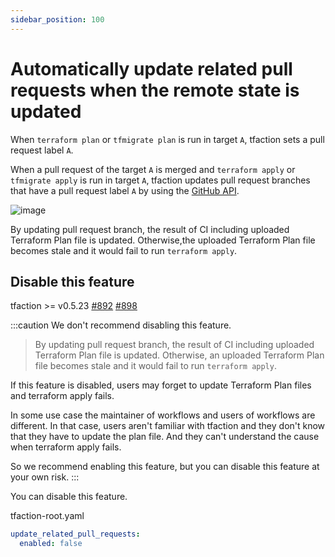 ```yaml
---
sidebar_position: 100
---
```


# Automatically update related pull requests when the remote state is updated

When `terraform plan` or `tfmigrate plan` is run in target `A`,
tfaction sets a pull request label `A`.

When a pull request of the target `A` is merged and `terraform apply` or `tfmigrate apply` is run in target `A`,
tfaction updates pull request branches that have a pull request label `A` by using the [GitHub API](https://docs.github.com/en/rest/reference/pulls#update-a-pull-request-branch).

![image](https://user-images.githubusercontent.com/13323303/151699327-ba31892c-c4a6-47e7-a944-15fca81dfbfb.png)

By updating pull request branch, the result of CI including uploaded Terraform Plan file is updated.
Otherwise,the uploaded Terraform Plan file becomes stale and it would fail to run `terraform apply`.

## Disable this feature

tfaction >= v0.5.23 [#892](https://github.com/suzuki-shunsuke/tfaction/issues/892) [#898](https://github.com/suzuki-shunsuke/tfaction/pull/898)

:::caution
We don't recommend disabling this feature.

> By updating pull request branch, the result of CI including uploaded Terraform Plan file is updated.
> Otherwise, an uploaded Terraform Plan file becomes stale and it would fail to run `terraform apply`.

If this feature is disabled, users may forget to update Terraform Plan files and terraform apply fails.

In some use case the maintainer of workflows and users of workflows are different.
In that case, users aren't familiar with tfaction and they don't know that they have to update the plan file.
And they can't understand the cause when terraform apply fails.

So we recommend enabling this feature, but you can disable this feature at your own risk.
:::

You can disable this feature.

tfaction-root.yaml

```yaml
update_related_pull_requests:
  enabled: false
```
